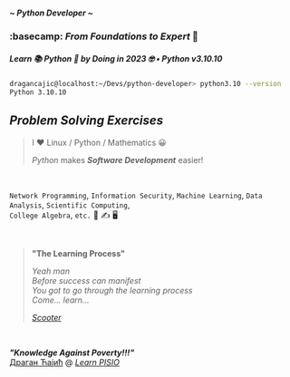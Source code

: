 ##### ~ Python Developer ~

### :basecamp: _From Foundations to Expert_ 🧠


##### Learn 📚 Python 🐍 by Doing in 2023 🤓 • _Python v3.10.10_

``` bash
dragancajic@localhost:~/Devs/python-developer> python3.10 --version
Python 3.10.10
```

## _Problem Solving Exercises_

> I ❤️ Linux / Python / Mathematics 😀
> 
> _Python_ makes ***Software Development*** easier!

<br />

`Network Programming`, `Information Security`, `Machine Learning`, `Data Analysis`, `Scientific Computing`,  
`College Algebra`, `etc.` 🤔 ✍️ 🖥️  

<br />

> **"The Learning Process"**
> 
> _Yeah man_  
> _Before success can manifest_  
> _You got to go through the learning process_  
> _Come... learn..._  
> 
> [_Scooter_](https://www.youtube.com/watch?v=4vKYXVfvIO4 "Scooter • The Learning Process")

<br />

***"Knowledge Against Poverty!!!"***  
[Драган Ћајић](https://www.youtube.com/watch?v=a5uQMwRMHcs "Daft Punk - Instant Crush (Video) ft. Julian Casablancas") @ [_Learn PISIO_](https://learn-pisio.eu5.org/ "\"Knowledge Against Poverty!!!\"")
